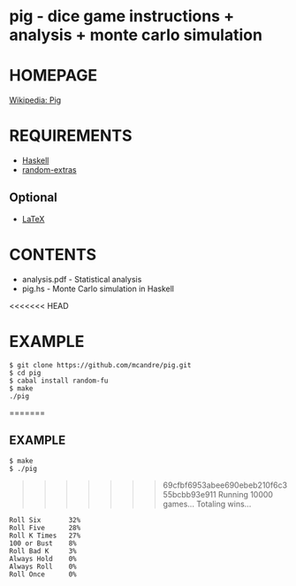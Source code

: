 # pig - dice game instructions + analysis + monte carlo simulation 

# HOMEPAGE

[Wikipedia: Pig](http://en.wikipedia.org/wiki/Pig_%28dice%29)

# REQUIREMENTS

 * [Haskell](http://www.haskell.org/)
 * [random-extras](http://hackage.haskell.org/package/random-extras)

## Optional

 * [LaTeX](http://www.latex-project.org/)

# CONTENTS

 * analysis.pdf - Statistical analysis
 * pig.hs - Monte Carlo simulation in Haskell

<<<<<<< HEAD
# EXAMPLE

    $ git clone https://github.com/mcandre/pig.git
    $ cd pig
    $ cabal install random-fu
    $ make
    ./pig
=======
## EXAMPLE

    $ make
    $ ./pig
>>>>>>> 69cfbf6953abee690ebeb210f6c355bcbb93e911
    Running 10000 games...
    Totaling wins...

    Roll Six       32%
    Roll Five      28%
    Roll K Times   27%
    100 or Bust    8%
    Roll Bad K     3%
    Always Hold    0%
    Always Roll    0%
    Roll Once      0%
